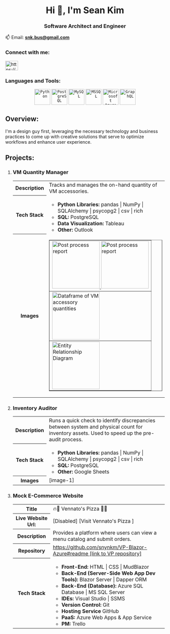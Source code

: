 <h1 align="center">Hi 👋, I'm Sean Kim</h1>
<h3 align="center">Software Architect and Engineer</h3>


📫 Email: **snk.bus@gmail.com**

<h3 align="left">Connect with me:</h3>
<p align="left">
<a href="https://linkedin.com/in/https://www.linkedin.com/in/sean-kim-222576120/" target="blank"><img align="center" src="https://raw.githubusercontent.com/rahuldkjain/github-profile-readme-generator/master/src/images/icons/Social/linked-in-alt.svg" alt="https://www.linkedin.com/in/sean-kim-222576120/" height="30" width="40" /></a>
</p>

<h3 align="left">Languages and Tools:</h3>
<div align="center">
	<code><img width="50" src="https://raw.githubusercontent.com/marwin1991/profile-technology-icons/refs/heads/main/icons/python.png" alt="Python" title="Python"/></code>
	<code><img width="50" src="https://raw.githubusercontent.com/marwin1991/profile-technology-icons/refs/heads/main/icons/postgresql.png" alt="PostgreSQL" title="PostgreSQL"/></code>
	<code><img width="50" src="https://raw.githubusercontent.com/marwin1991/profile-technology-icons/refs/heads/main/icons/mysql.png" alt="MySQL" title="MySQL"/></code>
	<code><img width="50" src="https://raw.githubusercontent.com/marwin1991/profile-technology-icons/refs/heads/main/icons/mssql.png" alt="MSSQL" title="MSSQL"/></code>
	<code><img width="50" src="https://raw.githubusercontent.com/marwin1991/profile-technology-icons/refs/heads/main/icons/microsoft_azure.png" alt="Microsoft Azure" title="Microsoft Azure"/></code>
 	<code><img width="50" src="https://raw.githubusercontent.com/marwin1991/profile-technology-icons/refs/heads/main/icons/graphql.png" alt="GraphQL" title="GraphQL"/></code>
</div>

<h2><b></b>Overview:</b></h2>
<p>
 I'm a design guy first, leveraging the necessary technology and business practices to come up with creative solutions that serve to optimize workflows and enhance user experience. 
</p>


<h2><b>Projects:</b></h2>
<ol>
  <li> <h3> <b>VM Quantity Manager</b> </h3>  
    <table>
      <tr>
        <th>Description</th>
        <td> Tracks and manages the on-hand quantity of VM accessories. </td>
      </tr>
      <tr>
        <th>Tech Stack</th>
        <td>
          <ul>
            <li><b>Python Libraries:</b> pandas | NumPy | SQLAlchemy | psycopg2 | csv | rich</li>
            <li><b>SQL:</b> PostgreSQL</li>
            <li><b>Data Visualization:</b> Tableau</li>
            <li><b>Other:</b> Outlook</li>
          </ul>  
        </td>
      </tr>
	<tr>
	<th>Images</th>
	<td> 
		<table border="1">
			<tr>
				<td>
				<a href="https://picflow.media/images/f84663de-71bd-4a59-b82c-1c5e09355072/base/f84663de-71bd-4a59-b82c-1c5e09355072.webp" target="_blank">
    <img src="https://picflow.media/images/f84663de-71bd-4a59-b82c-1c5e09355072/base/f84663de-71bd-4a59-b82c-1c5e09355072.webp" alt="Post process report" width="150">
</a>
				<a href="https://previews.dropbox.com/p/thumb/ACnaQQDQIk3hudvXx2az0YLDTZ6WQdlln8133mv4W0tZ_O5z7p5U691_ieAsUPjflTGIW57WTlkg6PT0auT7bgVC5kO83A7OQzHuYWVXDpr8D9aD2LPjVyGx6TURNUrlsNVrhSsHzNUcDnL74d3UotcO2ic3efWnWZaDywbPFYgpT4XlIvqgxkBhV9iPf3-UxW5gWtW0V9a46obQ4OFwQJV1Qox5Ux0vKuMUpbLOGaQ7FHzv_AWeWTSROMEy_4QkJHjX_C8avkqBOeATqCcyGB_5_zpZrFucCaUokTYESqMLdsF5iGfCiHIvbRlc8nWlaN8/p.png" target="_blank">
    <img src="https://picflow.media/images/f84663de-71bd-4a59-b82c-1c5e09355072/base/f84663de-71bd-4a59-b82c-1c5e09355072.webp" alt="Post process report" width="150">
</a>
				</a>
				</td>
			</tr>
			<tr>
				<td>
				<a href="https://[via.placeholder.com/200](https://picflow.media/images/resized/480x267q85/b56bb9cf-617a-4112-8f16-5364a5623337.webp?&cacheBust=1741546254661)" target="_blank">
				<img src="[https://[via.placeholder.com/200][(https://picflow.media/images/resized/480x267q85/b56bb9cf-617a-4112-8f16-5364a5623337.webp?&cacheBust=1741546254661)](https://www.dropbox.com/home/Projects/VM%20Quantity%20Manager?preview=474450438_1116399616893521_3087668474173139325_n.png)](https://www.dropbox.com/home/Projects/VM%20Quantity%20Manager?preview=474450438_1116399616893521_3087668474173139325_n.png)" alt="Dataframe of VM accessory quantities" width="150">
				</a>
				</td>
			</tr>
			<tr>
				<td>
				<a href="https://[via.placeholder.com/200](https://picflow.media/images/resized/480x215q85/22283855-92cb-4873-b515-2c67ebd13cd2.webp?&cacheBust=1741546254547)" target="_blank">
				<img src="https://[via.placeholder.com/200](https://picflow.media/images/resized/480x215q85/22283855-92cb-4873-b515-2c67ebd13cd2.webp?&cacheBust=1741546254547)" alt="Entity Relationship Diagram" width="150">
				</a>
				</td>
			</tr>
		</table>
	</td>
	</tr>
    </table>  
  </li>
              
  <li> <h3> <b>Inventory Auditor </b> </h3>  
    <table>
      <tr>
        <th>Description</th>
        <td> Runs a quick check to identify discrepancies between system and physical count for inventory assets. Used to speed up the pre-audit process. </td>
      </tr>
      <tr>
        <th>Tech Stack</th>
        <td>
          <ul>
            <li><b>Python Libraries:</b> pandas | NumPy | SQLAlchemy | psycopg2 | csv | rich</li>
            <li><b>SQL:</b> PostgreSQL</li>
            <li><b>Other:</b> Google Sheets</li>
          </ul>  
        </td>
      </tr>
	<tr>
	<th>Images</th>
	<td> [image-1] </td>
	</tr>
    </table>  
  </li>

<li> <h3> <b>Mock E-Commerce Website</b> </h3>  
  <table>
    <tr>
      <th>Title</th>
      <td> 🔥🍕 Vennato's Pizza 🍕🔥</td>
    </tr>
    <tr>
      <th>Live Website Url:</th>
      <td>[Disabled] [Visit Vennato's Pizza ]</td>
    </tr>
    <tr>
      <th>Description</th>
      <td>Provides a platform where users can view a menu catalog and submit orders.</td>
    </tr>
    <tr>
      <th>Repository</th>
      <td><a href="https://github.com/snynkm/VP-Blazor-Azure#readme">https://github.com/snynkm/VP-Blazor-Azure#readme [link to VP repository]</td>
    </tr>
    <tr>
      <th>Tech Stack</th>
      <td>
        <ul>
          <li><b>Front-End:</b> HTML | CSS | MudBlazor</li>
          <li><b>Back-End (Server-Side Web App Dev Tools):</b> Blazor Server | Dapper ORM</li>
          <li><b>Back-End (Database):</b> Azure SQL Database | MS SQL Server</li>
          <li><b>IDEs:</b> Visual Studio | SSMS </li>
          <li><b>Version Control:</b> Git</li>
          <li><b>Hosting Service</b> GitHub</li>
          <li><b>PaaS:</b> Azure Web Apps & App Service</li>
          <li><b>PM:</b> Trello</li>
        </ul>  
      </td>
    </tr>
  </table>  
</li>

</ol>
